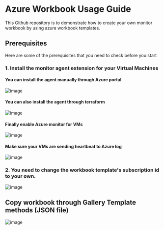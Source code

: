 # Azure Workbook Usage Guide 

This Github repository is to demonstrate how to create your own monitor workbook by using azure workbook templates.

## Prerequisites

Here are some of the prerequisites that you need to check before you start

### 1. Install the monitor agent extension for your Virtual Machines

#### You can install the agent manually through Azure portal
![image](https://user-images.githubusercontent.com/54704393/124568898-01a58a80-de78-11eb-8707-6edbedb28b3a.png)

#### You can also install the agent through terraform
![image](https://user-images.githubusercontent.com/54704393/124569312-6b259900-de78-11eb-9ab3-177587abb519.png)

#### Finally enable Azure monitor for VMs
![image](https://user-images.githubusercontent.com/54704393/124569677-bb046000-de78-11eb-8fef-a29bf7cb8930.png)

#### Make sure your VMs are sending heartbeat to Azure log
![image](https://user-images.githubusercontent.com/54704393/124570134-2cdca980-de79-11eb-8f78-446637880881.png)

### 2. You need to change the workbook template's subscription id to your own.
![image](https://user-images.githubusercontent.com/54704393/124571175-23a00c80-de7a-11eb-880b-e1913187c699.png)



## Copy workbook through Gallery Template methods (JSON file)
![image](https://user-images.githubusercontent.com/54704393/124572186-091a6300-de7b-11eb-9878-c3226b33b0cf.png)















